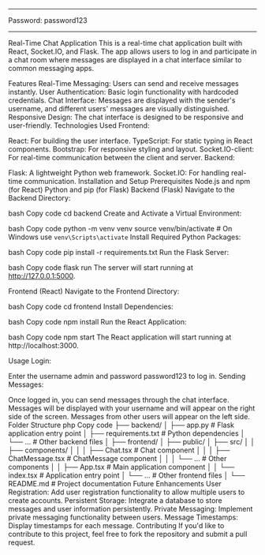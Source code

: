 *********************

Password: password123

*********************

Real-Time Chat Application
This is a real-time chat application built with React, Socket.IO, and Flask. The app allows users to log in and participate in a chat room where messages are displayed in a chat interface similar to common messaging apps.

Features
Real-Time Messaging: Users can send and receive messages instantly.
User Authentication: Basic login functionality with hardcoded credentials.
Chat Interface: Messages are displayed with the sender's username, and different users' messages are visually distinguished.
Responsive Design: The chat interface is designed to be responsive and user-friendly.
Technologies Used
Frontend:

React: For building the user interface.
TypeScript: For static typing in React components.
Bootstrap: For responsive styling and layout.
Socket.IO-client: For real-time communication between the client and server.
Backend:

Flask: A lightweight Python web framework.
Socket.IO: For handling real-time communication.
Installation and Setup
Prerequisites
Node.js and npm (for React)
Python and pip (for Flask)
Backend (Flask)
Navigate to the Backend Directory:

bash
Copy code
cd backend
Create and Activate a Virtual Environment:

bash
Copy code
python -m venv venv
source venv/bin/activate  # On Windows use `venv\Scripts\activate`
Install Required Python Packages:

bash
Copy code
pip install -r requirements.txt
Run the Flask Server:

bash
Copy code
flask run
The server will start running at http://127.0.0.1:5000.

Frontend (React)
Navigate to the Frontend Directory:

bash
Copy code
cd frontend
Install Dependencies:

bash
Copy code
npm install
Run the React Application:

bash
Copy code
npm start
The React application will start running at http://localhost:3000.

Usage
Login:

Enter the username admin and password password123 to log in.
Sending Messages:

Once logged in, you can send messages through the chat interface.
Messages will be displayed with your username and will appear on the right side of the screen.
Messages from other users will appear on the left side.
Folder Structure
php
Copy code
├── backend/
│   ├── app.py                 # Flask application entry point
│   ├── requirements.txt       # Python dependencies
│   └── ...                    # Other backend files
│
├── frontend/
│   ├── public/
│   ├── src/
│   │   ├── components/
│   │   │   ├── Chat.tsx       # Chat component
│   │   │   ├── ChatMessage.tsx # ChatMessage component
│   │   │   └── ...            # Other components
│   │   ├── App.tsx            # Main application component
│   │   └── index.tsx          # Application entry point
│   └── ...                    # Other frontend files
│
└── README.md                  # Project documentation
Future Enhancements
User Registration: Add user registration functionality to allow multiple users to create accounts.
Persistent Storage: Integrate a database to store messages and user information persistently.
Private Messaging: Implement private messaging functionality between users.
Message Timestamps: Display timestamps for each message.
Contributing
If you'd like to contribute to this project, feel free to fork the repository and submit a pull request.

